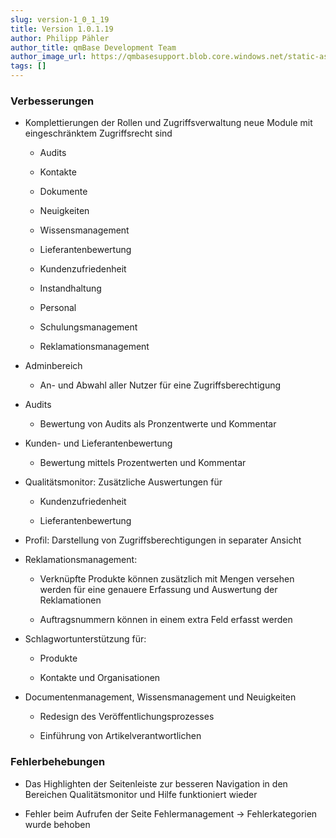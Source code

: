 ```yaml
---
slug: version-1_0_1_19
title: Version 1.0.1.19
author: Philipp Pähler
author_title: qmBase Development Team
author_image_url: https://qmbasesupport.blob.core.windows.net/static-assets/img/persons/paehler_round.png
tags: []
---
```

### Verbesserungen

*   Komplettierungen der Rollen und Zugriffsverwaltung neue Module mit eingeschränktem Zugriffsrecht sind

    *   Audits

    *   Kontakte

    *   Dokumente

    *   Neuigkeiten

    *   Wissensmanagement

    *   Lieferantenbewertung

    *   Kundenzufriedenheit

    *   Instandhaltung

    *   Personal

    *   Schulungsmanagement

    *   Reklamationsmanagement

*   Adminbereich

    *   An- und Abwahl aller Nutzer für eine Zugriffsberechtigung

*   Audits

    *   Bewertung von Audits als Pronzentwerte und Kommentar

*   Kunden- und Lieferantenbewertung

    *   Bewertung mittels Prozentwerten und Kommentar

*   Qualitätsmonitor: Zusätzliche Auswertungen für

    *   Kundenzufriedenheit

    *   Lieferantenbewertung

*   Profil: Darstellung von Zugriffsberechtigungen in separater Ansicht

*   Reklamationsmanagement:

    *   Verknüpfte Produkte können zusätzlich mit Mengen versehen werden für eine genauere Erfassung und Auswertung der Reklamationen

    *   Auftragsnummern können in einem extra Feld erfasst werden

*   Schlagwortunterstützung für:

    *   Produkte

    *   Kontakte und Organisationen

*   Documentenmanagement, Wissensmanagement und Neuigkeiten

    *   Redesign des Veröffentlichungsprozesses

    *   Einführung von Artikelverantwortlichen

### Fehlerbehebungen

*   Das Highlighten der Seitenleiste zur besseren Navigation in den Bereichen Qualitätsmonitor und Hilfe funktioniert wieder

*   Fehler beim Aufrufen der Seite Fehlermanagement -> Fehlerkategorien wurde behoben
